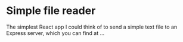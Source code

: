 # Simple file reader

The simplest React app I could think of to send a simple text file to an Express server, which you can find at ...